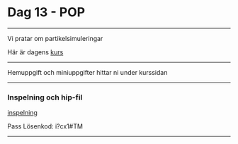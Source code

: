 
# **Dag 13 - POP**
___

Vi pratar om partikelsimuleringar


Här är dagens [kurs](https://github.com/Studio-Konkret/Technical-Direction/tree/main/Kursmoment/119_POP_01)

___
Hemuppgift och miniuppgifter hittar ni under kurssidan

___
### **Inspelning och hip-fil**

[inspelning](https://us02web.zoom.us/rec/share/GKzem2P7VgwPA14fI4CKhnkm-pK6FYjNh8cNUqqq5eHvhHmhZgN41yh8SxZ9R6D8.RAFQik7kJUCh0xRc)

Pass Lösenkod: i?cx1#TM
___



